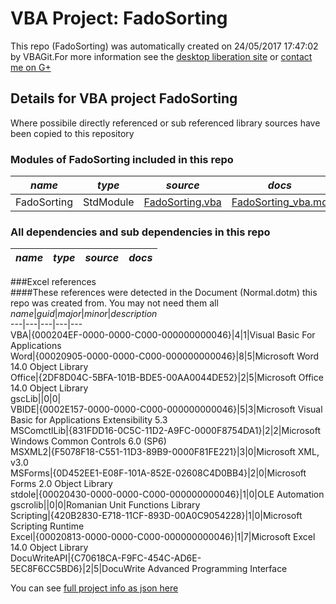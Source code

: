 # VBA Project: FadoSorting
This repo (FadoSorting) was automatically created on 24/05/2017 17:47:02 by VBAGit.For more information see the [desktop liberation site](http://ramblings.mcpher.com/Home/excelquirks/drivesdk/gettinggithubready "desktop liberation") or [contact me on G+](https://plus.google.com/+BruceMcpherson "Bruce McPherson - GDE")  
## Details for VBA project FadoSorting
Where possibile directly referenced or sub referenced library sources have been copied to this repository  
### Modules of FadoSorting included in this repo
*name*|*type*|*source*|*docs*  
---|---|---|---  
FadoSorting|StdModule|[FadoSorting.vba](scripts/FadoSorting.vba "script source")|[FadoSorting_vba.md](scripts/FadoSorting_vba.md "script docs")  
  
### All dependencies and sub dependencies in this repo  
*name*|*type*|*source*|*docs*  
---|---|---|---  
  
###Excel references  
####These references were detected in the Document (Normal.dotm) this repo was created from. You may not need them all  
*name*|*guid*|*major*|*minor*|*description*  
---|---|---|---|---  
VBA|{000204EF-0000-0000-C000-000000000046}|4|1|Visual Basic For Applications  
Word|{00020905-0000-0000-C000-000000000046}|8|5|Microsoft Word 14.0 Object Library  
Office|{2DF8D04C-5BFA-101B-BDE5-00AA0044DE52}|2|5|Microsoft Office 14.0 Object Library  
gscLib||0|0|  
VBIDE|{0002E157-0000-0000-C000-000000000046}|5|3|Microsoft Visual Basic for Applications Extensibility 5.3  
MSComctlLib|{831FDD16-0C5C-11D2-A9FC-0000F8754DA1}|2|2|Microsoft Windows Common Controls 6.0 (SP6)  
MSXML2|{F5078F18-C551-11D3-89B9-0000F81FE221}|3|0|Microsoft XML, v3.0  
MSForms|{0D452EE1-E08F-101A-852E-02608C4D0BB4}|2|0|Microsoft Forms 2.0 Object Library  
stdole|{00020430-0000-0000-C000-000000000046}|1|0|OLE Automation  
gscrolib||0|0|Romanian Unit Functions Library  
Scripting|{420B2830-E718-11CF-893D-00A0C9054228}|1|0|Microsoft Scripting Runtime  
Excel|{00020813-0000-0000-C000-000000000046}|1|7|Microsoft Excel 14.0 Object Library  
DocuWriteAPI|{C70618CA-F9FC-454C-AD6E-5EC8F6CC5BD6}|2|5|DocuWrite Advanced Programming Interface  
  
  
You can see [full project info as json here](info.json)